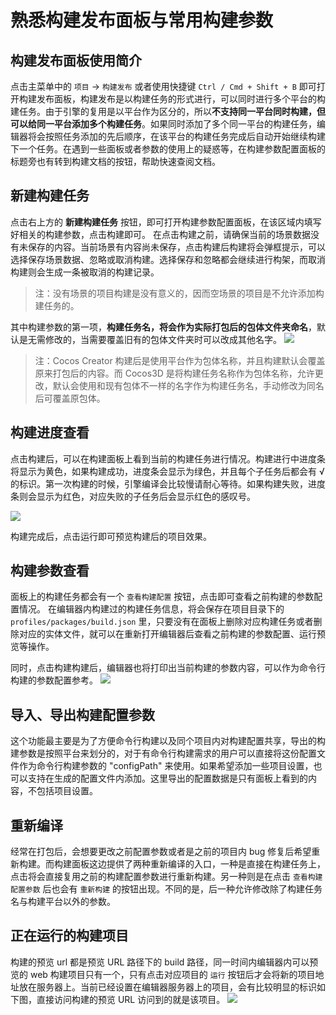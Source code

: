 # 熟悉构建发布面板与常用构建参数
## 构建发布面板使用简介
点击主菜单中的 `项目` -> `构建发布` 或者使用快捷键 `Ctrl / Cmd + Shift + B` 即可打开构建发布面板，构建发布是以构建任务的形式进行，可以同时进行多个平台的构建任务。由于引擎的复用是以平台作为区分的，所以**不支持同一平台同时构建，但可以给同一平台添加多个构建任务**。如果同时添加了多个同一平台的构建任务，编辑器将会按照任务添加的先后顺序，在该平台的构建任务完成后自动开始继续构建下一个任务。在遇到一些面板或者参数的使用上的疑惑等，在构建参数配置面板的标题旁也有转到构建文档的按钮，帮助快速查阅文档。

## 新建构建任务
点击右上方的 **新建构建任务** 按钮，即可打开构建参数配置面板，在该区域内填写好相关的构建参数，点击构建即可。
在点击构建之前，请确保当前的场景数据没有未保存的内容。当前场景有内容尚未保存，点击构建后构建将会弹框提示，可以选择保存场景数据、忽略或取消构建。选择保存和忽略都会继续进行构架，而取消构建则会生成一条被取消的构建记录。
>注：没有场景的项目构建是没有意义的，因而空场景的项目是不允许添加构建任务的。

其中构建参数的第一项，**构建任务名，将会作为实际打包后的包体文件夹命名**，默认是无需修改的，当需要覆盖旧有的包体文件夹时可以改成其他名字。
![](build-panel/main.jpg)
>注：Cocos Creator 构建后是使用平台作为包体名称，并且构建默认会覆盖原来打包后的内容。而 Cocos3D 是将构建任务名称作为包体名称，允许更改，默认会使用和现有包体不一样的名字作为构建任务名，手动修改为同名后可覆盖原包体。

## 构建进度查看
点击构建后，可以在构建面板上看到当前的构建任务进行情况。构建进行中进度条将显示为黄色，如果构建成功，进度条会显示为绿色，并且每个子任务后都会有 √ 的标识。第一次构建的时候，引擎编译会比较慢请耐心等待。如果构建失败，进度条则会显示为红色，对应失败的子任务后会显示红色的感叹号。

![](build-panel/building.gif)

构建完成后，点击运行即可预览构建后的项目效果。

## 构建参数查看
面板上的构建任务都会有一个 `查看构建配置` 按钮，点击即可查看之前构建的参数配置情况。
在编辑器内构建过的构建任务信息，将会保存在项目目录下的 `profiles/packages/build.json` 里，只要没有在面板上删除对应构建任务或者删除对应的实体文件，就可以在重新打开编辑器后查看之前构建的参数配置、运行预览等操作。

同时，点击构建构建后，编辑器也将打印出当前构建的参数内容，可以作为命令行构建的参数配置参考。
![](build-panel/build-console.jpg)

## 导入、导出构建配置参数
这个功能最主要是为了方便命令行构建以及同个项目内对构建配置共享，导出的构建参数是按照平台来划分的，对于有命令行构建需求的用户可以直接将这份配置文件作为命令行构建参数的 "configPath" 来使用。如果希望添加一些项目设置，也可以支持在生成的配置文件内添加。这里导出的配置数据是只有面板上看到的内容，不包括项目设置。

## 重新编译
经常在打包后，会想要更改之前配置参数或者是之前的项目内 bug 修复后希望重新构建。而构建面板这边提供了两种重新编译的入口，一种是直接在构建任务上，点击将会直接复用之前的构建配置参数进行重新构建。另一种则是在点击 `查看构建配置参数` 后也会有 `重新构建` 的按钮出现。不同的是，后一种允许修改除了构建任务名与构建平台以外的参数。

## 正在运行的构建项目
构建的预览 url 都是预览 URL 路径下的 build 路径，同一时间内编辑器内可以预览的 web 构建项目只有一个，只有点击对应项目的 `运行` 按钮后才会将新的项目地址放在服务器上。当前已经设置在编辑器服务器上的项目，会有比较明显的标识如下图，直接访问构建的预览 URL 访问到的就是该项目。
![](build-panel/build-running.jpg)
